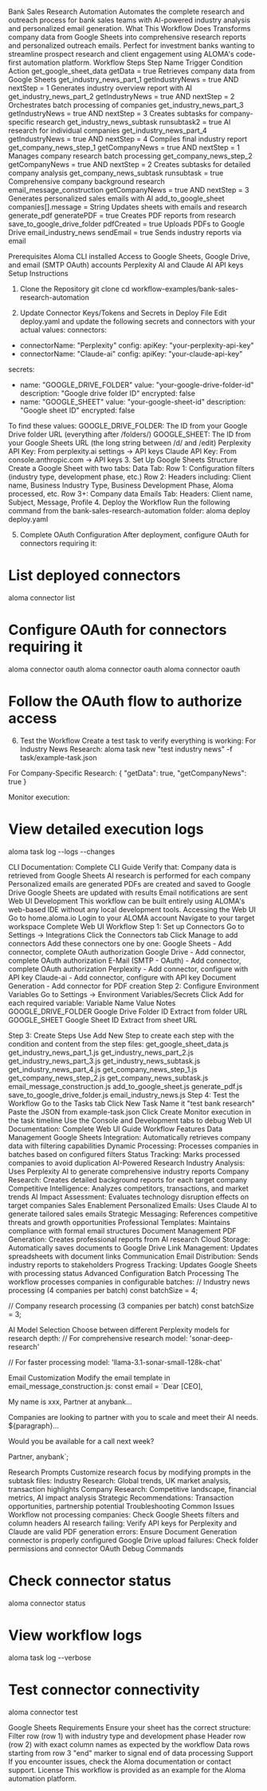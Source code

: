 Bank Sales Research Automation
Automates the complete research and outreach process for bank sales teams with AI-powered industry analysis and personalized email generation.
What This Workflow Does
Transforms company data from Google Sheets into comprehensive research reports and personalized outreach emails. Perfect for investment banks wanting to streamline prospect research and client engagement using ALOMA's code-first automation platform.
Workflow Steps
Step Name
Trigger Condition
Action
get_google_sheet_data
getData = true
Retrieves company data from Google Sheets
get_industry_news_part_1
getIndustryNews = true AND nextStep = 1
Generates industry overview report with AI
get_industry_news_part_2
getIndustryNews = true AND nextStep = 2
Orchestrates batch processing of companies
get_industry_news_part_3
getIndustryNews = true AND nextStep = 3
Creates subtasks for company-specific research
get_industry_news_subtask
runsubtask2 = true
AI research for individual companies
get_industry_news_part_4
getIndustryNews = true AND nextStep = 4
Compiles final industry report
get_company_news_step_1
getCompanyNews = true AND nextStep = 1
Manages company research batch processing
get_company_news_step_2
getCompanyNews = true AND nextStep = 2
Creates subtasks for detailed company analysis
get_company_news_subtask
runsubtask = true
Comprehensive company background research
email_message_construction
getCompanyNews = true AND nextStep = 3
Generates personalized sales emails with AI
add_to_google_sheet
companies[].message = String
Updates sheets with emails and research
generate_pdf
generatePDF = true
Creates PDF reports from research
save_to_google_drive_folder
pdfCreated = true
Uploads PDFs to Google Drive
email_industry_news
sendEmail = true
Sends industry reports via email

Prerequisites
Aloma CLI installed
Access to Google Sheets, Google Drive, and email (SMTP OAuth) accounts
Perplexity AI and Claude AI API keys
Setup Instructions
1. Clone the Repository
git clone <repository-url>
cd workflow-examples/bank-sales-research-automation

2. Update Connector Keys/Tokens and Secrets in Deploy File
Edit deploy.yaml and update the following secrets and connectors with your actual values:
connectors:
  - connectorName: "Perplexity"
    config:
      apiKey: "your-perplexity-api-key"
  - connectorName: "Claude-ai"
    config:
      apiKey: "your-claude-api-key"

secrets:
  - name: "GOOGLE_DRIVE_FOLDER"
    value: "your-google-drive-folder-id"
    description: "Google drive folder ID"
    encrypted: false
  - name: "GOOGLE_SHEET"
    value: "your-google-sheet-id"
    description: "Google sheet ID"
    encrypted: false

To find these values:
GOOGLE_DRIVE_FOLDER: The ID from your Google Drive folder URL (everything after /folders/)
GOOGLE_SHEET: The ID from your Google Sheets URL (the long string between /d/ and /edit)
Perplexity API Key: From perplexity.ai settings → API keys
Claude API Key: From console.anthropic.com → API keys
3. Set Up Google Sheets Structure
Create a Google Sheet with two tabs:
Data Tab:
Row 1: Configuration filters (industry type, development phase, etc.)
Row 2: Headers including: Client name, Business Industry Type, Business Development Phase, Aloma processed, etc.
Row 3+: Company data
Emails Tab:
Headers: Client name, Subject, Message, Profile
4. Deploy the Workflow
Run the following command from the bank-sales-research-automation folder:
aloma deploy deploy.yaml

5. Complete OAuth Configuration
After deployment, configure OAuth for connectors requiring it:
# List deployed connectors
aloma connector list

# Configure OAuth for connectors requiring it
aloma connector oauth <google-sheets-connector-id>
aloma connector oauth <google-drive-connector-id>
aloma connector oauth <email-smtp-connector-id>

# Follow the OAuth flow to authorize access

6. Test the Workflow
Create a test task to verify everything is working:
For Industry News Research:
aloma task new "test industry news" -f task/example-task.json

For Company-Specific Research:
{
  "getData": true,
  "getCompanyNews": true
}

Monitor execution:
# View detailed execution logs
aloma task log <task-id> --logs --changes

CLI Documentation: Complete CLI Guide
Verify that:
Company data is retrieved from Google Sheets
AI research is performed for each company
Personalized emails are generated
PDFs are created and saved to Google Drive
Google Sheets are updated with results
Email notifications are sent
Web UI Development
This workflow can be built entirely using ALOMA's web-based IDE without any local development tools.
Accessing the Web UI
Go to home.aloma.io
Login to your ALOMA account
Navigate to your target workspace
Complete Web UI Workflow
Step 1: Set up Connectors
Go to Settings → Integrations
Click the Connectors tab
Click Manage to add connectors
Add these connectors one by one:
Google Sheets - Add connector, complete OAuth authorization
Google Drive - Add connector, complete OAuth authorization
E-Mail (SMTP - OAuth) - Add connector, complete OAuth authorization
Perplexity - Add connector, configure with API key
Claude-ai - Add connector, configure with API key
Document Generation - Add connector for PDF creation
Step 2: Configure Environment Variables
Go to Settings → Environment Variables/Secrets
Click Add for each required variable:
Variable Name
Value
Notes
GOOGLE_DRIVE_FOLDER
Google Drive Folder ID
Extract from folder URL
GOOGLE_SHEET
Google Sheet ID
Extract from sheet URL

Step 3: Create Steps Use Add New Step to create each step with the condition and content from the step files:
get_google_sheet_data.js
get_industry_news_part_1.js
get_industry_news_part_2.js
get_industry_news_part_3.js
get_industry_news_subtask.js
get_industry_news_part_4.js
get_company_news_step_1.js
get_company_news_step_2.js
get_company_news_subtask.js
email_message_construction.js
add_to_google_sheet.js
generate_pdf.js
save_to_google_drive_folder.js
email_industry_news.js
Step 4: Test the Workflow
Go to the Tasks tab
Click New Task
Name it "test bank research"
Paste the JSON from example-task.json
Click Create
Monitor execution in the task timeline
Use the Console and Development tabs to debug
Web UI Documentation: Complete Web UI Guide
Workflow Features
Data Management
Google Sheets Integration: Automatically retrieves company data with filtering capabilities
Dynamic Processing: Processes companies in batches based on configured filters
Status Tracking: Marks processed companies to avoid duplication
AI-Powered Research
Industry Analysis: Uses Perplexity AI to generate comprehensive industry reports
Company Research: Creates detailed background reports for each target company
Competitive Intelligence: Analyzes competitors, transactions, and market trends
AI Impact Assessment: Evaluates technology disruption effects on target companies
Sales Enablement
Personalized Emails: Uses Claude AI to generate tailored sales emails
Strategic Messaging: References competitive threats and growth opportunities
Professional Templates: Maintains compliance with formal email structures
Document Management
PDF Generation: Creates professional reports from AI research
Cloud Storage: Automatically saves documents to Google Drive
Link Management: Updates spreadsheets with document links
Communication
Email Distribution: Sends industry reports to stakeholders
Progress Tracking: Updates Google Sheets with processing status
Advanced Configuration
Batch Processing
The workflow processes companies in configurable batches:
// Industry news processing (4 companies per batch)
const batchSize = 4;

// Company research processing (3 companies per batch)
const batchSize = 3;

AI Model Selection
Choose between different Perplexity models for research depth:
// For comprehensive research
model: 'sonar-deep-research'

// For faster processing
model: 'llama-3.1-sonar-small-128k-chat'

Email Customization
Modify the email template in email_message_construction.js:
const email = `Dear [CEO],

My name is xxx, Partner at anybank...

Companies are looking to partner with you to scale and meet their AI needs. ${paragraph}...

Would you be available for a call next week?

Partner, anybank`;

Research Prompts
Customize research focus by modifying prompts in the subtask files:
Industry Research: Global trends, UK market analysis, transaction highlights
Company Research: Competitive landscape, financial metrics, AI impact analysis
Strategic Recommendations: Transaction opportunities, partnership potential
Troubleshooting
Common Issues
Workflow not processing companies: Check Google Sheets filters and column headers
AI research failing: Verify API keys for Perplexity and Claude are valid
PDF generation errors: Ensure Document Generation connector is properly configured
Google Drive upload failures: Check folder permissions and connector OAuth
Debug Commands
# Check connector status
aloma connector status <connector-id>

# View workflow logs
aloma task log <task-id> --verbose

# Test connector connectivity
aloma connector test <connector-id>

Google Sheets Requirements
Ensure your sheet has the correct structure:
Filter row (row 1) with industry type and development phase
Header row (row 2) with exact column names as expected by the workflow
Data rows starting from row 3
"end" marker to signal end of data processing
Support
If you encounter issues, check the Aloma documentation or contact support.
License
This workflow is provided as an example for the Aloma automation platform.
